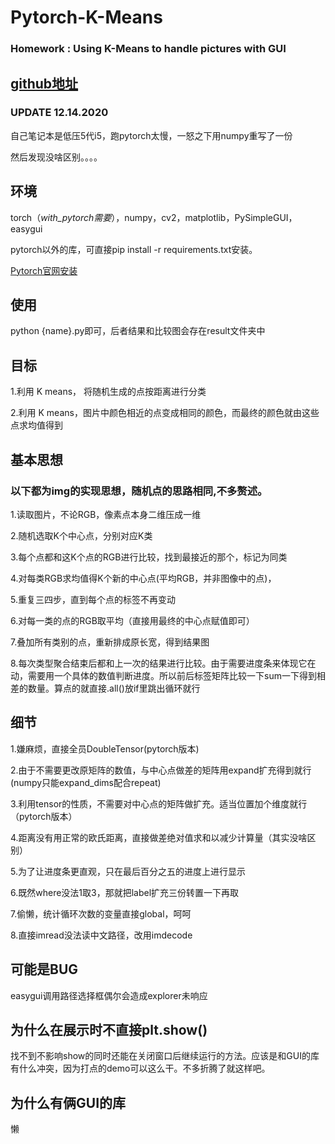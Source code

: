 # Pytorch-K-Means
### Homework : Using K-Means to handle pictures with GUI

## [github地址](https://github.com/yujianke100/Pytorch-K-Means)

### UPDATE 12.14.2020
自己笔记本是低压5代i5，跑pytorch太慢，一怒之下用numpy重写了一份

然后发现没啥区别。。。。

## 环境
torch（*with_pytorch需要*），numpy，cv2，matplotlib，PySimpleGUI，easygui

pytorch以外的库，可直接pip install -r requirements.txt安装。

[Pytorch官网安装](https://pytorch.org/get-started/locally/)

## 使用
python {name}.py即可，后者结果和比较图会存在result文件夹中

## 目标
1.利用 K means， 将随机生成的点按距离进行分类

2.利用 K means，图片中颜色相近的点变成相同的颜色，而最终的颜色就由这些点求均值得到

## 基本思想
### 以下都为img的实现思想，随机点的思路相同,不多赘述。

1.读取图片，不论RGB，像素点本身二维压成一维

2.随机选取K个中心点，分别对应K类

3.每个点都和这K个点的RGB进行比较，找到最接近的那个，标记为同类

4.对每类RGB求均值得K个新的中心点(平均RGB，并非图像中的点)，

5.重复三四步，直到每个点的标签不再变动

6.对每一类的点的RGB取平均（直接用最终的中心点赋值即可）

7.叠加所有类别的点，重新排成原长宽，得到结果图

8.每次类型聚合结束后都和上一次的结果进行比较。由于需要进度条来体现它在动，需要用一个具体的数值判断进度。所以前后标签矩阵比较一下sum一下得到相差的数量。算点的就直接.all()放if里跳出循环就行

## 细节
1.嫌麻烦，直接全员DoubleTensor(pytorch版本)

2.由于不需要更改原矩阵的数值，与中心点做差的矩阵用expand扩充得到就行(numpy只能expand_dims配合repeat)

3.利用tensor的性质，不需要对中心点的矩阵做扩充。适当位置加个维度就行（pytorch版本）

4.距离没有用正常的欧氏距离，直接做差绝对值求和以减少计算量（其实没啥区别）

5.为了让进度条更直观，只在最后百分之五的进度上进行显示

6.既然where没法1取3，那就把label扩充三份转置一下再取

7.偷懒，统计循环次数的变量直接global，呵呵

8.直接imread没法读中文路径，改用imdecode

## 可能是BUG
easygui调用路径选择框偶尔会造成explorer未响应

## 为什么在展示时不直接plt.show()
找不到不影响show的同时还能在关闭窗口后继续运行的方法。应该是和GUI的库有什么冲突，因为打点的demo可以这么干。不多折腾了就这样吧。

## 为什么有俩GUI的库
懒
